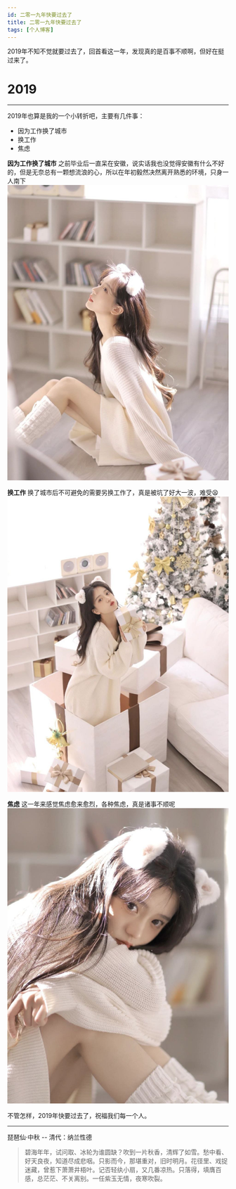 ```yaml
---
id: 二零一九年快要过去了
title: 二零一九年快要过去了
tags: [个人博客]
---
```




2019年不知不觉就要过去了，回首看这一年，发现真的是百事不顺啊，但好在挺过来了。

# 2019

---

2019年也算是我的一个小转折吧，主要有几件事：
* 因为工作换了城市
* 换工作
* 焦虑

**因为工作换了城市** 之前毕业后一直呆在安徽，说实话我也没觉得安徽有什么不好的，但是无奈总有一颗想流浪的心，所以在年初毅然决然离开熟悉的环境，只身一人南下
![](/assets/2025/05/25/photo_2022-02-09_10-39-10.jpg)

**换工作** 换了城市后不可避免的需要另换工作了，真是被坑了好大一波，难受😫
![](/assets/2025/05/25/photo_2022-02-09_10-39-09.jpg)

**焦虑** 这一年来感觉焦虑愈来愈烈，各种焦虑，真是诸事不顺呢
![](/assets/2025/05/25/photo_2022-02-09_10-39-08.jpg)

不管怎样，2019年快要过去了，祝福我们每一个人。

------




琵琶仙·中秋
	-- 清代：纳兰性德

> 碧海年年，试问取、冰轮为谁圆缺？吹到一片秋香，清辉了如雪。愁中看、好天良夜，知道尽成悲咽。只影而今，那堪重对，旧时明月。花径里、戏捉迷藏，曾惹下萧萧井梧叶。记否轻纨小扇，又几番凉热。只落得，填膺百感，总茫茫、不关离别。一任紫玉无情，夜寒吹裂。
